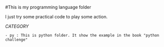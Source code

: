 #This is my programming language folder

I just try some practical code to play some action.

*CATEGORY*

    - py : This is python folder. It show the example in the book "python challenge"